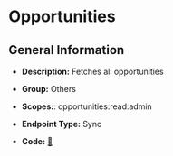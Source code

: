 # Opportunities

## General Information

- **Description:** Fetches all opportunities

- **Group:** Others
- **Scopes:**: opportunities:read:admin
- **Endpoint Type:** Sync
- **Code:** [🔗](https://github.com/NangoHQ/integration-templates/tree/main/integrations/lever-sandbox/syncs/opportunities.ts)
